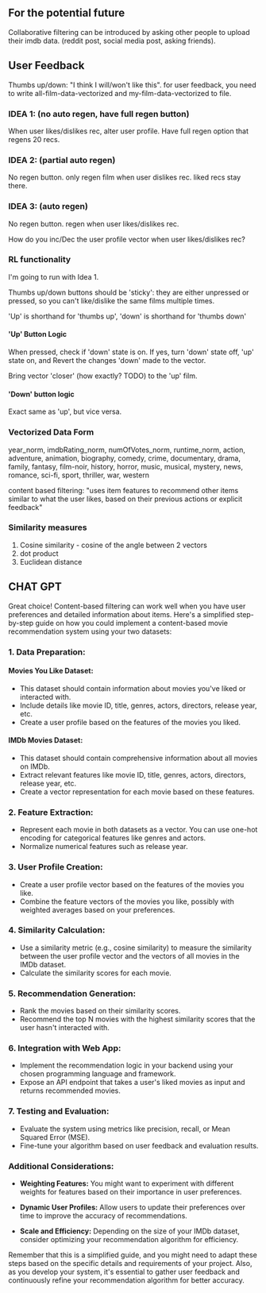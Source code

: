 ## For the potential future
Collaborative filtering can be introduced by asking other people to upload their imdb data. (reddit post, social media post, asking friends).

## User Feedback
Thumbs up/down: "I think I will/won't like this".
for user feedback, you need to write all-film-data-vectorized and my-film-data-vectorized to file.

### IDEA 1: (no auto regen, have full regen button)
When user likes/dislikes rec, alter user profile.
Have full regen option that regens 20 recs.

### IDEA 2: (partial auto regen)
No regen button.
only regen film when user dislikes rec. liked recs stay there.

### IDEA 3: (auto regen)
No regen button.
regen when user likes/dislikes rec.

How do you inc/Dec the user profile vector when user likes/dislikes rec?

### RL functionality

I'm going to run with Idea 1.

Thumbs up/down buttons should be 'sticky': they are either unpressed or pressed, so you can't like/dislike the same
films multiple times.

'Up' is shorthand for 'thumbs up', 'down' is shorthand for 'thumbs down'

#### 'Up' Button Logic
When pressed, check if 'down' state is on. If yes, turn 'down' state off, 'up' state on, and Revert the changes 'down' 
made to the vector.

Bring vector 'closer' (how exactly? TODO) to the 'up' film.

#### 'Down' button logic
Exact same as 'up', but vice versa.


### Vectorized Data Form
year_norm, imdbRating_norm, numOfVotes_norm, runtime_norm, action, adventure, animation, biography, comedy, crime, documentary, drama, family, fantasy, film-noir, history, horror, music, musical, mystery, news, romance, sci-fi, sport, thriller, war, western

content based filtering: "uses item features to recommend other items similar to what the user likes, based on their previous actions or explicit feedback"

### Similarity measures
1. Cosine similarity - cosine of the angle between 2 vectors
2. dot product
3. Euclidean distance

## CHAT GPT

Great choice! Content-based filtering can work well when you have user preferences and detailed information about items. Here's a simplified step-by-step guide on how you could implement a content-based movie recommendation system using your two datasets:

### 1. Data Preparation:

#### Movies You Like Dataset:
- This dataset should contain information about movies you've liked or interacted with.
- Include details like movie ID, title, genres, actors, directors, release year, etc.
- Create a user profile based on the features of the movies you liked.

#### IMDb Movies Dataset:
- This dataset should contain comprehensive information about all movies on IMDb.
- Extract relevant features like movie ID, title, genres, actors, directors, release year, etc.
- Create a vector representation for each movie based on these features.

### 2. Feature Extraction:

- Represent each movie in both datasets as a vector. You can use one-hot encoding for categorical features like genres and actors.
- Normalize numerical features such as release year.

### 3. User Profile Creation:

- Create a user profile vector based on the features of the movies you like.
- Combine the feature vectors of the movies you like, possibly with weighted averages based on your preferences.

### 4. Similarity Calculation:

- Use a similarity metric (e.g., cosine similarity) to measure the similarity between the user profile vector and the vectors of all movies in the IMDb dataset.
- Calculate the similarity scores for each movie.

### 5. Recommendation Generation:

- Rank the movies based on their similarity scores.
- Recommend the top N movies with the highest similarity scores that the user hasn't interacted with.

### 6. Integration with Web App:

- Implement the recommendation logic in your backend using your chosen programming language and framework.
- Expose an API endpoint that takes a user's liked movies as input and returns recommended movies.

### 7. Testing and Evaluation:

- Evaluate the system using metrics like precision, recall, or Mean Squared Error (MSE).
- Fine-tune your algorithm based on user feedback and evaluation results.

### Additional Considerations:

- **Weighting Features:** You might want to experiment with different weights for features based on their importance in user preferences.

- **Dynamic User Profiles:** Allow users to update their preferences over time to improve the accuracy of recommendations.

- **Scale and Efficiency:** Depending on the size of your IMDb dataset, consider optimizing your recommendation algorithm for efficiency.

Remember that this is a simplified guide, and you might need to adapt these steps based on the specific details and requirements of your project. Also, as you develop your system, it's essential to gather user feedback and continuously refine your recommendation algorithm for better accuracy.
